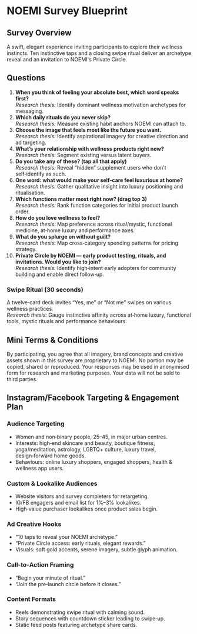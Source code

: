 # NOEMI Survey Blueprint

## Survey Overview
A swift, elegant experience inviting participants to explore their wellness instincts. Ten instinctive taps and a closing swipe ritual deliver an archetype reveal and an invitation to NOEMI's Private Circle.

## Questions
1. **When you think of feeling your absolute best, which word speaks first?**  
   *Research thesis:* Identify dominant wellness motivation archetypes for messaging.
2. **Which daily rituals do you never skip?**  
   *Research thesis:* Measure existing habit anchors NOEMI can attach to.
3. **Choose the image that feels most like the future you want.**  
   *Research thesis:* Identify aspirational imagery for creative direction and ad targeting.
4. **What’s your relationship with wellness products right now?**  
   *Research thesis:* Segment existing versus latent buyers.
5. **Do you take any of these? (tap all that apply)**  
   *Research thesis:* Reveal “hidden” supplement users who don’t self‑identify as such.
6. **One word: what would make your self‑care feel luxurious at home?**  
   *Research thesis:* Gather qualitative insight into luxury positioning and ritualisation.
7. **Which functions matter most right now? (drag top 3)**  
   *Research thesis:* Rank function categories for initial product launch order.
8. **How do you love wellness to feel?**  
   *Research thesis:* Map preference across ritual/mystic, functional medicine, at‑home luxury and performance axes.
9. **What do you splurge on without guilt?**  
   *Research thesis:* Map cross‑category spending patterns for pricing strategy.
10. **Private Circle by NOEMI — early product testing, rituals, and invitations. Would you like to join?**  
    *Research thesis:* Identify high‑intent early adopters for community building and enable direct follow‑up.

### Swipe Ritual (30 seconds)
A twelve‑card deck invites “Yes, me” or “Not me” swipes on various wellness practices.  
*Research thesis:* Gauge instinctive affinity across at‑home luxury, functional tools, mystic rituals and performance behaviours.

## Mini Terms & Conditions
By participating, you agree that all imagery, brand concepts and creative assets shown in this survey are proprietary to NOEMI. No portion may be copied, shared or reproduced. Your responses may be used in anonymised form for research and marketing purposes. Your data will not be sold to third parties.

## Instagram/Facebook Targeting & Engagement Plan
### Audience Targeting
- Women and non‑binary people, 25–45, in major urban centres.
- Interests: high‑end skincare and beauty, boutique fitness, yoga/meditation, astrology, LGBTQ+ culture, luxury travel, design‑forward home goods.
- Behaviours: online luxury shoppers, engaged shoppers, health & wellness app users.

### Custom & Lookalike Audiences
- Website visitors and survey completers for retargeting.
- IG/FB engagers and email list for 1%–3% lookalikes.
- High‑value purchaser lookalikes once product sales begin.

### Ad Creative Hooks
- “10 taps to reveal your NOEMI archetype.”
- “Private Circle access: early rituals, elegant rewards.”
- Visuals: soft gold accents, serene imagery, subtle glyph animation.

### Call‑to‑Action Framing
- “Begin your minute of ritual.”
- “Join the pre‑launch circle before it closes.”

### Content Formats
- Reels demonstrating swipe ritual with calming sound.
- Story sequences with countdown sticker leading to swipe‑up.
- Static feed posts featuring archetype share cards.
